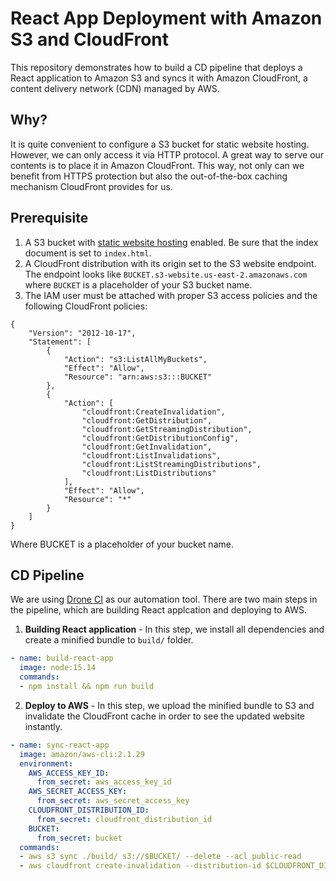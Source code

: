 # React App Deployment with Amazon S3 and CloudFront
This repository demonstrates how to build a CD pipeline that deploys a React application to Amazon S3 and syncs it with Amazon CloudFront, a content delivery network (CDN) managed by AWS.
## Why?
It is quite convenient to configure a S3 bucket for static website hosting. However, we can only access it via HTTP protocol. A great way to serve our contents is to place it in Amazon CloudFront. This way, not only can we benefit from HTTPS protection but also the out-of-the-box caching mechanism CloudFront provides for us.
## Prerequisite
1. A S3 bucket with [static website hosting](https://docs.aws.amazon.com/AmazonS3/latest/userguide/WebsiteHosting.html) enabled. Be sure that the index document is set to `index.html`.
2. A CloudFront distribution with its origin set to the S3 website endpoint. The endpoint looks like `BUCKET.s3-website.us-east-2.amazonaws.com` where `BUCKET` is a placeholder of your S3 bucket name.
3. The IAM user must be attached with proper S3 access policies and the following CloudFront policies:
```
{
    "Version": "2012-10-17",
    "Statement": [
        {
            "Action": "s3:ListAllMyBuckets",
            "Effect": "Allow",
            "Resource": "arn:aws:s3:::BUCKET"
        },
        {
            "Action": [
                "cloudfront:CreateInvalidation",
                "cloudfront:GetDistribution",
                "cloudfront:GetStreamingDistribution",
                "cloudfront:GetDistributionConfig",
                "cloudfront:GetInvalidation",
                "cloudfront:ListInvalidations",
                "cloudfront:ListStreamingDistributions",
                "cloudfront:ListDistributions"
            ],
            "Effect": "Allow",
            "Resource": "*"
        }
    ]
}
```
Where BUCKET is a placeholder of your bucket name.
## CD Pipeline
We are using [Drone CI](https://www.drone.io) as our automation tool. There are two main steps in the pipeline, which are building React applcation and deploying to AWS.

1. **Building React application** - In this step, we install all dependencies and create a minified bundle to `build/` folder.

```yaml
- name: build-react-app
  image: node:15.14
  commands:
  - npm install && npm run build
```

2. **Deploy to AWS** - In this step, we upload the minified bundle to S3 and invalidate the CloudFront cache in order to see the updated website instantly.

```yaml
- name: sync-react-app
  image: amazon/aws-cli:2.1.29
  environment:
    AWS_ACCESS_KEY_ID: 
      from_secret: aws_access_key_id
    AWS_SECRET_ACCESS_KEY:
      from_secret: aws_secret_access_key
    CLOUDFRONT_DISTRIBUTION_ID:
      from_secret: cloudfront_distribution_id
    BUCKET:
      from_secret: bucket
  commands:
  - aws s3 sync ./build/ s3://$BUCKET/ --delete --acl public-read
  - aws cloudfront create-invalidation --distribution-id $CLOUDFRONT_DISTRIBUTION_ID --paths "/*" 
```
